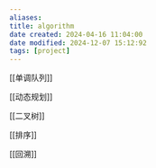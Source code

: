 ```yaml
---
aliases: 
title: algorithm
date created: 2024-04-16 11:04:00
date modified: 2024-12-07 15:12:92
tags: [project]
---
```

[[单调队列]]

[[动态规划]]

[[二叉树]]

[[排序]]

[[回溯]]